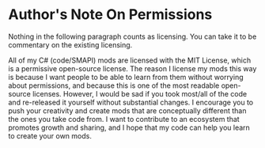 # Author's Note On Permissions

Nothing in the following paragraph counts as licensing. You can take it to be commentary on the existing licensing. 

All of my C# (code/SMAPI) mods are licensed with the MIT License, which is a permissive open-source license. The reason I license my mods this way is because I want people to be able to learn from them without worrying about permissions, and because this is one of the most readable open-source licenses. However, I would be sad if you took most/all of the code and re-released it yourself without substantial changes. I encourage you to push your creativity and create mods that are conceptually different than the ones you take code from. I want to contribute to an ecosystem that promotes growth and sharing, and I hope that my code can help you learn to create your own mods. 

